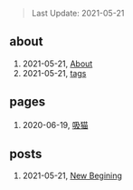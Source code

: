 > Last Update: 2021-05-21

## about
1. 2021-05-21, [About](about/me.md)
1. 2021-05-21, [tags](about/tags.md)
## pages
1. 2020-06-19, [吸猫](pages/吸猫.md)
## posts
1. 2021-05-21, [New Begining](posts/bookmarks.md)